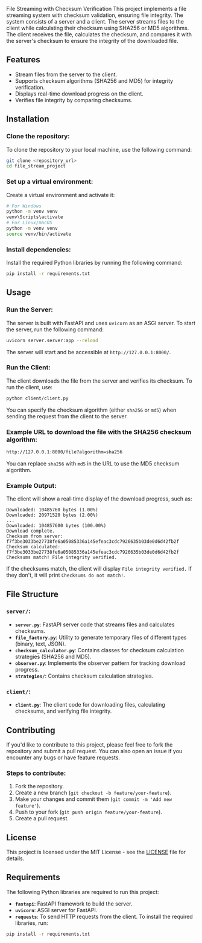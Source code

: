 File Streaming with Checksum Verification
This project implements a file streaming system with checksum validation, ensuring file integrity. The
system consists of a server and a client. The server streams files to the client while calculating their
checksum using SHA256 or MD5 algorithms. The client receives the file, calculates the checksum,
and compares it with the server's checksum to ensure the integrity of the downloaded file.
## Features
- Stream files from the server to the client.
- Supports checksum algorithms (SHA256 and MD5) for integrity verification.
- Displays real-time download progress on the client.
- Verifies file integrity by comparing checksums.

## Installation
### Clone the repository:
To clone the repository to your local machine, use the following command:
```bash
git clone <repository_url>
cd file_stream_project
```
### Set up a virtual environment:
Create a virtual environment and activate it:
```bash
# For Windows
python -m venv venv
venv\Scripts\activate
# For Linux/macOS
python -m venv venv
source venv/bin/activate
```
### Install dependencies:
Install the required Python libraries by running the following command:
```bash
pip install -r requirements.txt
```
## Usage
### Run the Server:
The server is built with FastAPI and uses `uvicorn` as an ASGI server. To start the server, run the
following command:
```bash
uvicorn server.server:app --reload
```
The server will start and be accessible at `http://127.0.0.1:8000/`.

### Run the Client:
The client downloads the file from the server and verifies its checksum. To run the client, use:
```bash
python client/client.py
```
You can specify the checksum algorithm (either `sha256` or `md5`) when sending the request from
the client to the server.

### Example URL to download the file with the SHA256 checksum algorithm:
```bash
http://127.0.0.1:8000/file?algorithm=sha256
```
You can replace `sha256` with `md5` in the URL to use the MD5 checksum algorithm.

### Example Output:
The client will show a real-time display of the download progress, such as:
```
Downloaded: 10485760 bytes (1.00%)
Downloaded: 20971520 bytes (2.00%)
...
Downloaded: 104857600 bytes (100.00%)
Download complete.
Checksum from server: f7f3be3033be27738fe6a05085336a145efeac3cdc7926635b03de0d6d42fb2f
Checksum calculated: f7f3be3033be27738fe6a05085336a145efeac3cdc7926635b03de0d6d42fb2f
Checksums match! File integrity verified.
```
If the checksums match, the client will display `File integrity verified.` If they don't, it will print
`Checksums do not match!`.

## File Structure
### `server/`:
- **`server.py`**: FastAPI server code that streams files and calculates checksums.
- **`file_factory.py`**: Utility to generate temporary files of different types (binary, text, JSON).
- **`checksum_calculator.py`**: Contains classes for checksum calculation strategies (SHA256 and
MD5).
- **`observer.py`**: Implements the observer pattern for tracking download progress.
- **`strategies/`**: Contains checksum calculation strategies.
### `client/`:
- **`client.py`**: The client code for downloading files, calculating checksums, and verifying file
integrity.

## Contributing
If you'd like to contribute to this project, please feel free to fork the repository and submit a pull
request. You can also open an issue if you encounter any bugs or have feature requests.

### Steps to contribute:
1. Fork the repository.
2. Create a new branch (`git checkout -b feature/your-feature`).
3. Make your changes and commit them (`git commit -m 'Add new feature'`).
4. Push to your fork (`git push origin feature/your-feature`).
5. Create a pull request.

## License
This project is licensed under the MIT License - see the [LICENSE](LICENSE) file for details.

## Requirements
The following Python libraries are required to run this project:
- **`fastapi`**: FastAPI framework to build the server.
- **`uvicorn`**: ASGI server for FastAPI.
- **`requests`**: To send HTTP requests from the client.
To install the required libraries, run:
```bash
pip install -r requirements.txt
```